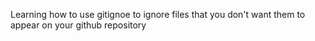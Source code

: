 Learning how to use gitignoe to ignore files that you don't want them to appear on your github repository
